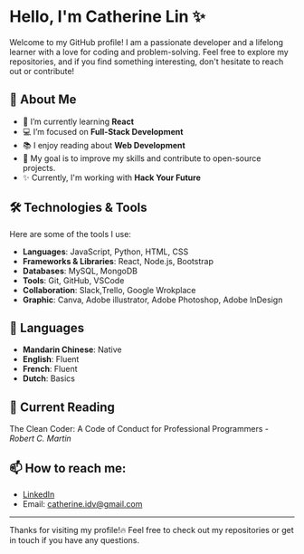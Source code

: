 # Hello, I'm Catherine Lin ✨

Welcome to my GitHub profile! I am a passionate developer and a lifelong learner with a love for coding and problem-solving. Feel free to explore my repositories, and if you find something interesting, don't hesitate to reach out or contribute!

## 🚀 About Me

- 🌱 I’m currently learning **React**
- 💻 I’m focused on **Full-Stack Development**
- 📚 I enjoy reading about **Web Development**
- 🎯 My goal is to improve my skills and contribute to open-source projects.
- ✨ Currently, I'm working with **Hack Your Future**

## 🛠️ Technologies & Tools

Here are some of the tools I use:

- **Languages**: JavaScript, Python, HTML, CSS
- **Frameworks & Libraries**: React, Node.js, Bootstrap
- **Databases**: MySQL, MongoDB
- **Tools**: Git, GitHub, VSCode
- **Collaboration**: Slack,Trello, Google Wrokplace
- **Graphic**: Canva, Adobe illustrator, Adobe Photoshop, Adobe InDesign

## 💬 Languages

- **Mandarin Chinese**: Native
- **English**: Fluent
- **French**: Fluent
- **Dutch**: Basics

## 📕 Current Reading

The Clean Coder: A Code of Conduct for Professional Programmers - _Robert C. Martin_

## 📫 How to reach me:

- [LinkedIn](https://www.linkedin.com/in/kaohsinlin/)
- Email: [catherine.idv@gmail.com](mailto:catherine.idv@gmail.com)

---

Thanks for visiting my profile!🔥 Feel free to check out my repositories or get in touch if you have any questions.
